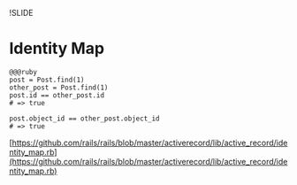 !SLIDE
# Identity Map #

    @@@ruby
    post = Post.find(1)
    other_post = Post.find(1)
    post.id == other_post.id
    # => true
    
    post.object_id == other_post.object_id
    # => true

<span class="cf">[https://github.com/rails/rails/blob/master/activerecord/lib/active_record/identity_map.rb](https://github.com/rails/rails/blob/master/activerecord/lib/active_record/identity_map.rb)</span>